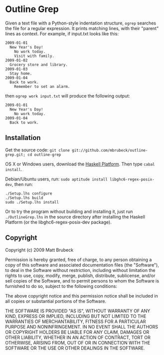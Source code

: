 Outline Grep
============

Given a text file with a Python-style indentation structure, `ogrep`
searches the file for a regular expression.  It prints matching lines, with
their "parent" lines as context.  For example, if input.txt looks like this:

    2009-01-01
      New Year's Day!
        No work today.
        Visit with family.
    2009-01-02
      Grocery store and library.
    2009-01-03
      Stay home.
    2009-01-04
      Back to work.
        Remember to set an alarm.

then `ogrep work input.txt` will produce the following output:

    2009-01-01
      New Year's Day!
        No work today.
    2009-01-04
      Back to work.

Installation
------------

Get the source code: `git clone git://github.com/mbrubeck/outline-grep.git; cd
outline-grep`

OS X or Windows users, download the [Haskell Platform][1].  Then type `cabal
install`.

[1]: http://hackage.haskell.org/platform/

Debian/Ubuntu users, run: `sudo aptitude install libghc6-regex-posix-dev`,
then run:

    ./Setup.lhs configure
    ./Setup.lhs build
    sudo ./Setup.lhs install

Or to try the program without building and installing it, just run
`./OutlineGrep.lhs` in the source directory after installing the Haskell
Platform (or the libghc6-regex-posix-dev package).

Copyright
---------

Copyright (c) 2009 Matt Brubeck

Permission is hereby granted, free of charge, to any person
obtaining a copy of this software and associated documentation
files (the "Software"), to deal in the Software without
restriction, including without limitation the rights to use,
copy, modify, merge, publish, distribute, sublicense, and/or sell
copies of the Software, and to permit persons to whom the
Software is furnished to do so, subject to the following
conditions:

The above copyright notice and this permission notice shall be
included in all copies or substantial portions of the Software.

THE SOFTWARE IS PROVIDED "AS IS", WITHOUT WARRANTY OF ANY KIND,
EXPRESS OR IMPLIED, INCLUDING BUT NOT LIMITED TO THE WARRANTIES
OF MERCHANTABILITY, FITNESS FOR A PARTICULAR PURPOSE AND
NONINFRINGEMENT. IN NO EVENT SHALL THE AUTHORS OR COPYRIGHT
HOLDERS BE LIABLE FOR ANY CLAIM, DAMAGES OR OTHER LIABILITY,
WHETHER IN AN ACTION OF CONTRACT, TORT OR OTHERWISE, ARISING
FROM, OUT OF OR IN CONNECTION WITH THE SOFTWARE OR THE USE OR
OTHER DEALINGS IN THE SOFTWARE.
